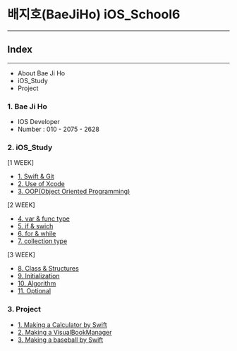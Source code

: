 # 배지호(BaeJiHo) iOS_School6

---

## Index
---

- About Bae Ji Ho
- iOS_Study
- Project

### 1. Bae Ji Ho
>
- IOS Developer
- Number : 010 - 2075 - 2628

### 2. iOS_Study
[1 WEEK]
>
- [1. Swift & Git](./Class/18_01/18_01_09/README.md)
- [2. Use of Xcode](./Class/18_01/18_01_10/README.md)
- [3. OOP(Object Oriented Programming)](./Class/18_01/18_01_11/README.md)

[2 WEEK]
>
- [4. var & func type](./Class/18_01/18_01_15/README.md)
- [5. if & swich](./Class/18_01/18_01_16/README.md)
- [6. for & while](./Class/18_01/18_01_18/README.md)
- [7. collection type](./Class/18_01/18_01_19/README.md)

[3 WEEK]
>
- [8. Class & Structures](./Class/18_01/18_01_22/README.md)
- [9. Initialization](./Class/18_01/18_01_23/README.md)
- [10. Algorithm](./Class/18_01/18_01_24/README.md)
- [11. Optional](./Class/18_01/18_01_25/README.md)

### 3. Project
- [1. Making a Calculator by Swift](./Project/18_01_12/README.md)
- [2. Making a VisualBookManager](/Users/baejiho/Desktop/BaeJiHo_iOS_School6/Project/18_01_14/README.md)
- [3. Making a baseball by Swift](/Users/baejiho/Desktop/BaeJiHo_iOS_School6/Project/18_01_21/README.md)
